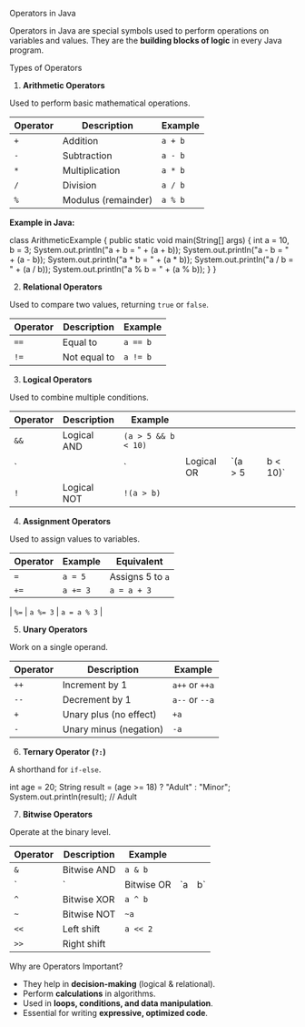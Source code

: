 Operators in Java

Operators in Java are special symbols used to perform operations on variables and values.
They are the **building blocks of logic** in every Java program.

 Types of Operators

 1. **Arithmetic Operators**

Used to perform basic mathematical operations.

| Operator | Description         | Example |
| -------- | ------------------- | ------- |
| `+`      | Addition            | `a + b` |
| `-`      | Subtraction         | `a - b` |
| `*`      | Multiplication      | `a * b` |
| `/`      | Division            | `a / b` |
| `%`      | Modulus (remainder) | `a % b` |

**Example in Java:**

class ArithmeticExample {
    public static void main(String[] args) {
        int a = 10, b = 3;
        System.out.println("a + b = " + (a + b));
        System.out.println("a - b = " + (a - b));
        System.out.println("a * b = " + (a * b));
        System.out.println("a / b = " + (a / b));
        System.out.println("a % b = " + (a % b));
    }
}

 2. **Relational Operators**

Used to compare two values, returning `true` or `false`.

| Operator | Description              | Example  |
| -------- | ------------------------ | -------- |
| `==`     | Equal to                 | `a == b` |
| `!=`     | Not equal to             | `a != b` |

 3. **Logical Operators**

Used to combine multiple conditions.

| Operator | Description | Example             |            |          |   |           |
| -------- | ----------- | ------------------- | ---------- | -------- | - | --------- |
| `&&`     | Logical AND | `(a > 5 && b < 10)` |            |          |   |           |
| \`       |             | \`                  | Logical OR | \`(a > 5 |   | b < 10)\` |
| `!`      | Logical NOT | `!(a > b)`          |            |          |   |           |

 4. **Assignment Operators**

Used to assign values to variables.

| Operator | Example  | Equivalent       |
| -------- | -------- | ---------------- |
| `=`      | `a = 5`  | Assigns 5 to `a` |
| `+=`     | `a += 3` | `a = a + 3`      |

| `%=`     | `a %= 3` | `a = a % 3`      |

 5. **Unary Operators**

Work on a single operand.

| Operator | Description            | Example        |
| -------- | ---------------------- | -------------- |
| `++`     | Increment by 1         | `a++` or `++a` |
| `--`     | Decrement by 1         | `a--` or `--a` |
| `+`      | Unary plus (no effect) | `+a`           |
| `-`      | Unary minus (negation) | `-a`           |

 6. **Ternary Operator (`?:`)**

A shorthand for `if-else`.

int age = 20;
String result = (age >= 18) ? "Adult" : "Minor";
System.out.println(result); // Adult

 7. **Bitwise Operators**

Operate at the binary level.

| Operator | Description          | Example    |     |     |
| -------- | -------------------- | ---------- | --- | --- |
| `&`      | Bitwise AND          | `a & b`    |     |     |
| \`       | \`                   | Bitwise OR | \`a | b\` |
| `^`      | Bitwise XOR          | `a ^ b`    |     |     |
| `~`      | Bitwise NOT          | `~a`       |     |     |
| `<<`     | Left shift           | `a << 2`   |     |     |
| `>>`     | Right shift         
 Why are Operators Important?

* They help in **decision-making** (logical & relational).
* Perform **calculations** in algorithms.
* Used in **loops, conditions, and data manipulation**.
* Essential for writing **expressive, optimized code**.


